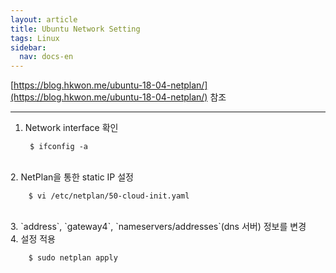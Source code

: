 ```yaml
---
layout: article
title: Ubuntu Network Setting
tags: Linux
sidebar:
  nav: docs-en
---
```



[https://blog.hkwon.me/ubuntu-18-04-netplan/](https://blog.hkwon.me/ubuntu-18-04-netplan/) 참조

<!--more-->

---

1. Network interface 확인

        $ ifconfig -a

<br>
2. NetPlan을 통한 static IP 설정

        $ vi /etc/netplan/50-cloud-init.yaml

<br>
3. `address`, `gateway4`, `nameservers/addresses`(dns 서버) 정보를 변경
<br>
4. 설정 적용

        $ sudo netplan apply
